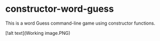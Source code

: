 # constructor-word-guess

This is a word Guess command-line game using constructor functions.

[!alt text](Working image.PNG)




